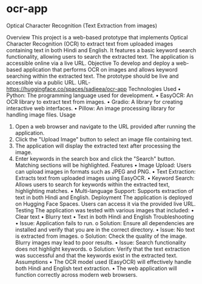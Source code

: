 # ocr-app
Optical Character Recognition (Text Extraction from images)

Overview
This project is a web-based prototype that implements Optical Character Recognition (OCR) to extract text from uploaded images containing text in both Hindi and English. It features a basic keyword search functionality, allowing users to search the extracted text. The application is accessible online via a live URL.
Objective
To develop and deploy a web-based application that performs OCR on images and allows keyword searching within the extracted text. The prototype should be live and accessible via a public URL.
URL- https://huggingface.co/spaces/sadieea/ocr-app
Technologies Used
•	Python: The programming language used for development.
•	EasyOCR: An OCR library to extract text from images.
•	Gradio: A library for creating interactive web interfaces.
•	Pillow: An image processing library for handling image files.
Usage
1.	Open a web browser and navigate to the URL provided after running the application.
2.	Click the "Upload Image" button to select an image file containing text.
3.	The application will display the extracted text after processing the image.
4.	Enter keywords in the search box and click the "Search" button. Matching sections will be highlighted.
Features
•	Image Upload: Users can upload images in formats such as JPEG and PNG.
•	Text Extraction: Extracts text from uploaded images using EasyOCR.
•	Keyword Search: Allows users to search for keywords within the extracted text, highlighting matches.
•	Multi-language Support: Supports extraction of text in both Hindi and English.
Deployment
The application is deployed on Hugging Face Spaces. Users can access it via the provided live URL.
Testing
The application was tested with various images that included:
•	Clear text
•	Blurry text
•	Text in both Hindi and English
Troubleshooting
•	Issue: Application fails to run.
o	Solution: Ensure all dependencies are installed and verify that you are in the correct directory.
•	Issue: No text is extracted from images.
o	Solution: Check the quality of the image. Blurry images may lead to poor results.
•	Issue: Search functionality does not highlight keywords.
o	Solution: Verify that the text extraction was successful and that the keywords exist in the extracted text.
Assumptions
•	The OCR model used (EasyOCR) will effectively handle both Hindi and English text extraction.
•	The web application will function correctly across modern web browsers.

